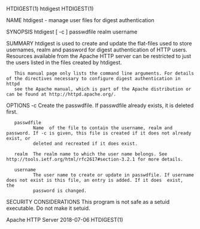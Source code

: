 HTDIGEST(1)                                                          htdigest                                                          HTDIGEST(1)

NAME
       htdigest - manage user files for digest authentication

SYNOPSIS
       htdigest [ -c ] passwdfile realm username

SUMMARY
       htdigest  is  used to create and update the flat-files used to store usernames, realm and password for digest authentication of HTTP users.
       Resources available from the Apache HTTP server can be restricted to just the users listed in the files created by htdigest.

       This manual page only lists the command line arguments. For details of the directives necessary to configure digest authentication in httpd
       see the Apache manual, which is part of the Apache distribution or can be found at http://httpd.apache.org/.

OPTIONS
       -c     Create the passwdfile. If passwdfile already exists, it is deleted first.

       passwdfile
              Name  of the file to contain the username, realm and password. If -c is given, this file is created if it does not already exist, or
              deleted and recreated if it does exist.

       realm  The realm name to which the user name belongs. See http://tools.ietf.org/html/rfc2617#section-3.2.1 for more details.

       username
              The user name to create or update in passwdfile. If username does not exist is this file, an entry is added. If it does  exist,  the
              password is changed.

SECURITY CONSIDERATIONS
       This program is not safe as a setuid executable. Do not make it setuid.

Apache HTTP Server                                                  2018-07-06                                                         HTDIGEST(1)
